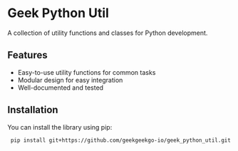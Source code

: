 # Geek Python Util

A collection of utility functions and classes for Python development.

## Features

- Easy-to-use utility functions for common tasks
- Modular design for easy integration
- Well-documented and tested

## Installation

You can install the library using pip:

```bash
 pip install git+https://github.com/geekgeekgo-io/geek_python_util.git
